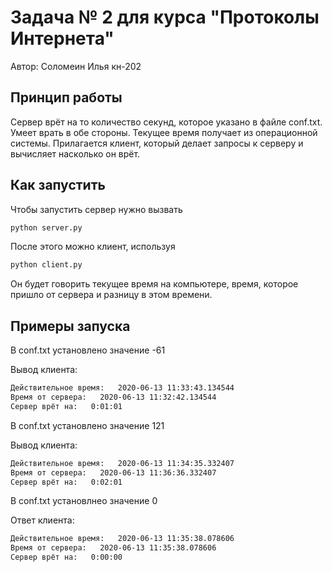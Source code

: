 # Задача № 2 для курса "Протоколы Интернета"

Автор: Соломеин Илья кн-202

## Принцип работы

Сервер врёт на то количество секунд, которое указано в файле conf.txt. 
Умеет врать в обе стороны. 
Текущее время получает из операционной системы. 
Прилагается клиент, который делает запросы к серверу и вычисляет насколько он врёт. 

## Как запустить

Чтобы запустить сервер нужно вызвать 
```bash
python server.py
```

После этого можно клиент, используя 
```bash
python client.py
```
Он будет говорить текущее время на компьютере, время, которое пришло от сервера и разницу в этом времени. 

## Примеры запуска

В conf.txt установлено значение -61

Вывод клиента:
```bash
Действительное время:   2020-06-13 11:33:43.134544
Время от сервера:   2020-06-13 11:32:42.134544
Сервер врёт на:   0:01:01
```

В conf.txt установлено значение 121

Вывод клиента:
```bash
Действительное время:   2020-06-13 11:34:35.332407
Время от сервера:   2020-06-13 11:36:36.332407
Сервер врёт на:   0:02:01
```

В conf.txt установлнео значение 0

Ответ клиента:
```bash
Действительное время:   2020-06-13 11:35:38.078606
Время от сервера:   2020-06-13 11:35:38.078606
Сервер врёт на:   0:00:00
```